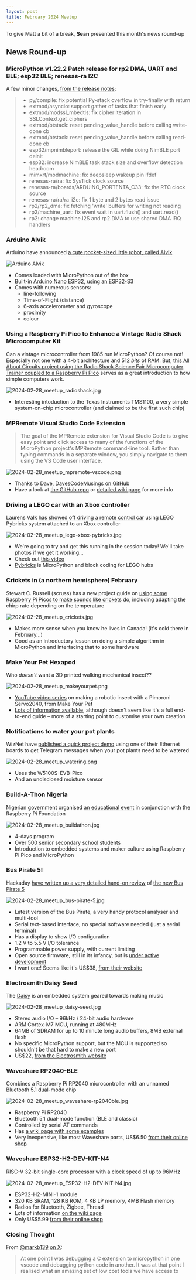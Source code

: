```yaml
---
layout: post
title: February 2024 Meetup
---
```


To give Matt a bit of a break, **Sean** presented this month's news round-up

## News Round-up

### MicroPython v1.22.2 Patch release for rp2 DMA, UART and BLE; esp32 BLE; renesas-ra I2C
A few minor changes, [from the release notes](https://github.com/micropython/micropython/releases/tag/v1.22.2):

> *   py/compile: fix potential Py-stack overflow in try-finally with return
> *   extmod/asyncio: support gather of tasks that finish early
> *   extmod/modssl\_mbedtls: fix cipher iteration in SSLContext.get\_ciphers
> *   extmod/btstack: reset pending\_value\_handle before calling write-done cb
> *   extmod/btstack: reset pending\_value\_handle before calling read-done cb
> *   esp32/mpnimbleport: release the GIL while doing NimBLE port deinit
> *   esp32: increase NimBLE task stack size and overflow detection headroom
> *   mimxrt/modmachine: fix deepsleep wakeup pin ifdef
> *   renesas-ra/ra: fix SysTick clock source
> *   renesas-ra/boards/ARDUINO\_PORTENTA\_C33: fix the RTC clock source
> *   renesas-ra/ra/ra\_i2c: fix 1 byte and 2 bytes read issue
> *   rp2/rp2\_dma: fix fetching 'write' buffers for writing not reading
> *   rp2/machine\_uart: fix event wait in uart.flush() and uart.read()
> *   rp2: change machine.I2S and rp2.DMA to use shared DMA IRQ handlers

### Arduino Alvik

Arduino have announced [a cute pocket-sized little robot, called Alvik](https://www.arduino.cc/education/arduino-alvik/)

![Arduino Alvik](../images/2024-02-28_meetup_alvik.jpg)

* Comes loaded with MicroPython out of the box
* Built-in [Arduino Nano ESP32, using an ESP32-S3](https://www.espressif.com/en/news/Alvik_ESP32-S3)
* Comes with numerous sensors:
    * line-following
    * Time-of-Flight (distance)
    * 6-axis accelerometer and gyroscope
    * proximity
    * colour

### Using a Raspberry Pi Pico to Enhance a Vintage Radio Shack Microcomputer Kit

Can a vintage microcontroller from 1985 run MicroPython? Of course not! Especially not one with a 4-bit architecture and 512 _bits_ of RAM. But, [this All About Circuits project using the Radio Shack Science Fair Microcomputer Trainer coupled to a Raspberry Pi Pico](https://www.allaboutcircuits.com/projects/using-a-raspberry-pi-pico-to-enhance-a-vintage-radio-shack-microcomputer-kit/) serves as a great introduction to how simple computers work.

![2024-02-28_meetup_radioshack.jpg](../images/2024-02-28_meetup_radioshack.jpg)

* Interesting intoduction to the Texas Instruments TMS1100, a very simple system-on-chip microcontroller (and claimed to be the first such chip)

### MPRemote Visual Studio Code Extension

> The goal of the MPRemote extension for Visual Studio Code is to give easy point and click access to many of the functions of the MicroPython project's MPRemote command-line tool. Rather than typing commands in a separate window, you simply navigate to them using the VS Code user interface.

![2024-02-28_meetup_mpremote-vscode.png](../images/2024-02-28_meetup_mpremote-vscode.png)

* Thanks to Dave, [DavesCodeMusings on GitHub](https://github.com/DavesCodeMusings)
* Have a look at [the GitHub repo](https://github.com/DavesCodeMusings/mpremote-vscode) or [detailed wiki page](https://github.com/DavesCodeMusings/mpremote-vscode/wiki) for more info

### Driving a LEGO car with an Xbox controller

Laurens Valk [has showed off driving a remote control car](https://fosstodon.org/@laurensvalk/111951571623325379) using LEGO Pybricks system attached to an Xbox controller

![2024-02-28_meetup_lego-xbox-pybricks.jpg](../images/2024-02-28_meetup_lego-xbox-pybricks.jpg)

* We're going to try and get this running in the session today! We'll take photos if we get it working…
* Check out [this video](https://www.youtube.com/watch?v=fxInp9cutNg)
* [Pybricks](https://pybricks.com/) is MicroPython and block coding for LEGO hubs

### Crickets in (a northern hemisphere) February

Stewart C. Russell (scruss) has a new project guide on [using some Raspberry Pi Picos to make sounds like crickets](https://scruss.com/blog/2024/02/19/crickets-in-february/) do, including adapting the chirp rate depending on the temperature

![2024-02-28_meetup_crickets.jpg](../images/2024-02-28_meetup_crickets.jpg)

* Makes more sense when you know he lives in Canada! (it's cold there in February...)
* Good as an introductory lesson on doing a simple algorithm in MicroPython and interfacing that to some hardware

### Make Your Pet Hexapod

Who _doesn't_ want a 3D printed walking mechanical insect??

![2024-02-28_meetup_makeyourpet.png](../images/2024-02-28_meetup_makeyourpet.png)

* [YouTube video series](https://www.youtube.com/makeyourpet) on making a robotic insect with a Pimoroni Servo2040, from Make Your Pet
* [Lots of information available](https://github.com/MakeYourPet/hexapod), although doesn't seem like it's a full end-to-end guide – more of a starting point to customise your own creation

### Notifications to water your pot plants

WizNet have [published a quick project demo](https://maker.wiznet.io/viktor/projects/how-to-monitor-your-plant-with-w5100s-evb-pico/?page=3&serob=mv&serterm=all) using one of their Ethernet boards to get Telegram messages when your pot plants need to be watered

![2024-02-28_meetup_watering.png](../images/2024-02-28_meetup_watering.png)

* Uses the W5100S-EVB-Pico
* And an undisclosed moisture sensor

### Build-A-Thon Nigeria

Nigerian government organised [an educational event](https://www.pulse.ng/news/local/build-a-thon-federal-government-concludes-student-centric-tech-program/1qk2j1s) in conjunction with the Raspberry Pi Foundation

![2024-02-28_meetup_buildathon.jpg](../images/2024-02-28_meetup_buildathon.jpg)

* 4-days program
* Over 500 senior secondary school students
* Introduction to embedded systems and maker culture using Raspberry Pi Pico and MicroPython

### Bus Pirate 5!

Hackaday [have written up a very detailed hand-on review](https://hackaday.com/2024/02/12/hands-on-bus-pirate-5/) of [the new Bus Pirate 5](https://buspirate.com/bus-pirate-5-rev-10-now-available/)

![2024-02-28_meetup_bus-pirate-5.jpg](../images/2024-02-28_meetup_bus-pirate-5.jpg)

* Latest version of the Bus Pirate, a very handy protocol analyser and multi-tool
* Serial text-based interface, no special software needed (just a serial terminal)
* Has a display to show I/O configuration
* 1.2 V to 5.5 V I/O tolerance
* Programmable power supply, with current limiting
* Open source firmware, still in its infancy, but is [under active development](https://github.com/DangerousPrototypes/BusPirate5-firmware)
* I want one! Seems like it's US$38, [from their website](https://buspirate.com/get/)

### Electrosmith Daisy Seed

The [Daisy](https://electro-smith.com/products/daisy-seed) is an embedded system geared towards making music

![2024-02-28_meetup_daisy-seed.jpg](../images/2024-02-28_meetup_daisy-seed.jpg)

* Stereo audio I/O – 96kHz / 24-bit audio hardware
* ARM Cortex-M7 MCU, running at 480MHz
* 64MB of SDRAM for up to 10 minute long audio buffers, 8MB external flash
* No specific MicroPython support, but the MCU is supported so shouldn't be that hard to make a new port
* US$22, [from the Electrosmith website](https://electro-smith.com/products/daisy-seed?variant=45175761076516)

### Waveshare RP2040-BLE

Combines a Raspberry Pi RP2040 microcontroller with an unnamed Bluetooth 5.1 dual-mode chip

![2024-02-28_meetup_waveshare-rp2040ble.jpg](../images/2024-02-28_meetup_waveshare-rp2040ble.jpg)

* Raspberry Pi RP2040
* Bluetooth 5.1 dual-mode function (BLE and classic)
* Controlled by serial AT commands
* Has [a wiki page with some examples](https://www.waveshare.com/wiki/RP2040-BLE)
* Very inexpensive, like most Waveshare parts, US$6.50 [from their online shop](https://www.waveshare.com/rp2040-ble.htm)

### Waveshare ESP32-H2-DEV-KIT-N4

RISC-V 32-bit single-core processor with a clock speed of up to 96MHz

![2024-02-28_meetup_ESP32-H2-DEV-KIT-N4.jpg](../images/2024-02-28_meetup_ESP32-H2-DEV-KIT-N4.jpg)

* ESP32-H2-MINI-1 module
* 320 KB SRAM, 128 KB ROM, 4 KB LP memory, 4MB Flash memory
* Radios for Bluetooth, Zigbee, Thread
* Lots of information [on the wiki page](https://www.waveshare.com/wiki/ESP32-H2-DEV-KIT-N4)
* Only US$5.99 [from their online shop](https://www.waveshare.com/esp32-h2-dev-kit-n4.htm)

### Closing Thought

  From [@markb139](https://twitter.com/markb139) [on X](https://twitter.com/markb139/status/1753061279797788681):

  > At one point I was debugging a C extension to micropython in one vscode and debugging python code in another. It was at that point I realised what an amazing set of low cost tools we have access to
